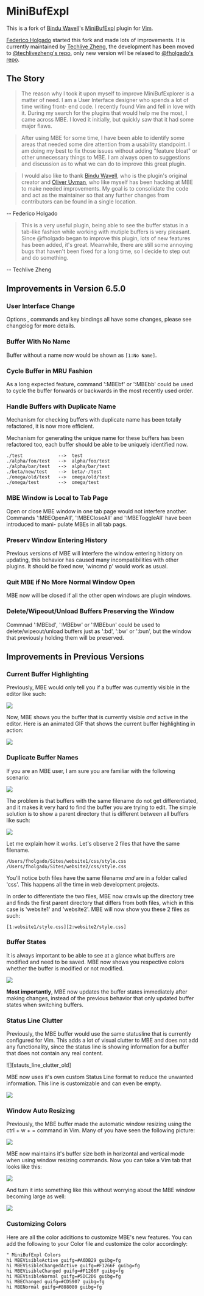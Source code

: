 # MiniBufExpl

This is a fork of [Bindu Wavell][]'s [MiniBufExpl][] plugin for [Vim][].

[Federico Holgado][] started this fork and made lots of improvements. It is
currently maintained by [Techlive Zheng][], the development has been moved to
[@techlivezheng's repo][], only new version will be relased to [@fholgado's
repo][].

[Vim]: http://vim.org
[MiniBufExpl]: http://www.vim.org/scripts/script.php?script_id=159
[Techlive Zheng]: https://techlivezheng.me
[Federico Holgado]: http://www.fholgado.com
[@fholgado's repo]:https://github.com/fholgado/minibufexpl.vim
[@techlivezheng's repo]: https://github.com/techlivezheng/vim-plugin-minibufexpl

## The Story

>The reason why I took it upon myself to improve MiniBufExplorer is a matter of
need. I am a User Interface designer who spends a lot of time writing front-
end code. I recently found Vim and fell in love with it. During my search for
the plugins that would help me the most, I came across MBE. I loved it
initially, but quickly saw that it had some major flaws.

>After using MBE for some time, I have been able to identify some areas that
needed some dire attention from a usability standpoint. I am doing my best to
fix those issues without adding "feature bloat" or other unnecessary things to
MBE. I am always open to suggestions and discussion as to what we can do to
improve this great plugin.

>I would also like to thank [Bindu Wavell][], who is the plugin's original
creator and [Oliver Uvman][], who like myself has been hacking at MBE to make
needed improvements. My goal is to consolidate the code and act as the
maintainer so that any further changes from contributors can be found in a
single location.

[Bindu Wavell]: http://www.wavell.net
[Oliver Uvman]: https://github.com/OliverUv

-- Federico Holgado

>This is a very useful plugin, being able to see the buffer status in a
tab-like fashion while working with mutiple buffers is very pleasant. Since
@fholgado began to improve this plugin, lots of new features has been added,
it's great. Meanwhile, there are still some annoying bugs that haven't been
fixed for a long time, so I decide to step out and do something.

-- Techlive Zheng

## Improvements in Version 6.5.0

### User Interface Change

Options , commands and key bindings all have some changes, please see changelog
for more details.

### Buffer With No Name

Buffer without a name now would be shown as `[1:No Name]`.

### Cycle Buffer in MRU Fashion

As a long expected feature, command ':MBEbf' or ':MBEbb' could be used to cycle
the buffer forwards or backwards in the most recently used order.

### Handle Buffers with Duplicate Name

Mechanism for checking buffers with duplicate name has been totally refactored,
it is now more efficient.

Mechanism for generating the unique name for these buffers has been refactored
too, each buffer should be able to be uniquely identified now.

    ./test             -->  test
    ./alpha/foo/test   -->  alpha/foo/test
    ./alpha/bar/test   -->  alpha/bar/test
    ./beta/new/test    -->  beta/-/test
    ./omega/old/test   -->  omega/old/test
    ./omega/test       -->  omega/test

### MBE Window is Local to Tab Page

Open or close MBE window in one tab page would not interfere another. Commands
':MBEOpenAll', ':MBECloseAll' and ':MBEToggleAll' have been introduced to mani-
pulate MBEs in all tab pags.

### Preserv Window Entering History

Previous versions of MBE will interfere the window entering history on updating,
this behavior has caused many incompatibilities with other plugins. It should
be fixed now, 'wincmd p' would work as usual.

### Quit MBE if No More Normal Window Open

MBE now will be closed if all the other open windows are plugin windows.

### Delete/Wipeout/Unload Buffers Preserving the Window

Commnad ':MBEbd', ':MBEbw' or ':MBEbun' could be used to delete/wipeout/unload
buffers just as ':bd', ':bw' or ':bun', but the window that previously holding
them will be preserved.

## Improvements in Previous Versions

### Current Buffer Highlighting

Previously, MBE would only tell you if a buffer was currently visible in the
editor like such:

![][current_buffer_old]

[current_buffer_old]: http://dl.dropbox.com/u/118650/mbe/screenshots/current_buffer/old.png

Now, MBE shows you the buffer that is currently visible _and_ active in the
editor. Here is an animated GIF that shows the current buffer highlighting in
action:

![][current_buffer_new]

[current_buffer_new]: http://dl.dropbox.com/u/118650/mbe/screenshots/mbe1.gif

### Duplicate Buffer Names

If you are an MBE user, I am sure you are familiar with the following
scenario:

![][dup_buf_names_old]

[dup_buf_names_old]: http://dl.dropbox.com/u/118650/mbe/screenshots/dupe_buf_names/old_fade.png

The problem is that buffers with the same filename do not get differentiated,
and it makes it very hard to find the buffer you are trying to edit. The
simple solution is to show a parent directory that is different between all
buffers like such:

![][dup_buf_names_new]

[dup_buf_names_new]: http://dl.dropbox.com/u/118650/mbe/screenshots/dupe_buf_names/new_fade.png

Let me explain how it works. Let's observe 2 files that have the same
filename.

    /Users/fholgado/Sites/website1/css/style.css
    /Users/fholgado/Sites/website2/css/style.css

You'll notice both files have the same filename _and_ are in a folder called
'css'. This happens all the time in web development projects.

In order to differentiate the two files, MBE now crawls up the directory tree
and finds the first parent directory that differs from both files, which in
this case is 'website1' and 'website2'. MBE will now show you these 2 files as
such:

    [1:website1/style.css][2:website2/style.css]

### Buffer States

It is always important to be able to see at a glance what buffers are modified
and need to be saved. MBE now shows you respective colors whether the buffer
is modified or not modified.

![][buffer_status]

[buffer_status]: http://dl.dropbox.com/u/118650/mbe/screenshots/save_states/new.png

**Most importantly**, MBE now updates the buffer states immediately after
making changes, instead of the previous behavior that only updated buffer
states when switching buffers.

### Status Line Clutter

Previously, the MBE buffer would use the same statusline that is currently
configured for Vim. This adds a lot of visual clutter to MBE and does not add
any functionality, since the status line is showing information for a buffer
that does not contain any real content.

![][stauts_line_clutter_old]

[status_line_clutter_old]: http://dl.dropbox.com/u/118650/mbe/screenshots/status_line/old.png

MBE now uses it's own custom Status Line format to reduce the unwanted
information. This line is customizable and can even be empty.

![][status_line_clutter_new]

[status_line_clutter_new]: http://dl.dropbox.com/u/118650/mbe/screenshots/status_line/new.png

### Window Auto Resizing

Previously, the MBE buffer made the automatic window resizing using the ctrl +
w + = command in Vim. Many of you have seen the following picture:

![][window_auto_resizing_old]

[window_auto_resizing_old]: http://dl.dropbox.com/u/118650/mbe/screenshots/window_resizing/old.png

MBE now maintains it's buffer size both in horizontal and vertical mode when
using window resizing commands. Now you can take a Vim tab that looks like
this:

![][window_auto_resizing_new1]

[window_auto_resizing_new1]: http://dl.dropbox.com/u/118650/mbe/screenshots/window_resizing/new1.png

And turn it into something like this without worrying about the MBE window
becoming large as well:

![][window_auto_resizing_new2]

[window_auto_resizing_new2]: http://dl.dropbox.com/u/118650/mbe/screenshots/window_resizing/new2.png

### Customizing Colors

Here are all the color additions to customize MBE's new features. You can add
the following to your Color file and customize the color accordingly:

    " MiniBufExpl Colors
    hi MBEVisibleActive guifg=#A6DB29 guibg=fg
    hi MBEVisibleChangedActive guifg=#F1266F guibg=fg
    hi MBEVisibleChanged guifg=#F1266F guibg=fg
    hi MBEVisibleNormal guifg=#5DC2D6 guibg=fg
    hi MBEChanged guifg=#CD5907 guibg=fg
    hi MBENormal guifg=#808080 guibg=fg
